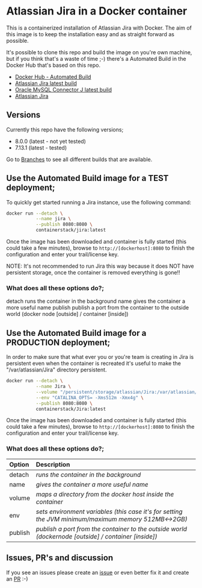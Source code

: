 # Atlassian Jira in a Docker container

This is a containerized installation of Atlassian Jira with Docker.
The aim of this image is to keep the installation easy and as straight forward as possible.

It's possible to clone this repo and build the image on you're own machine, but if you think that's a waste of time ;-) there's a Automated Build in the Docker Hub that's based on this repo.

* [Docker Hub - Automated Build](https://hub.docker.com/r/containerstack/jira/)
* [Atlassian Jira latest build](https://confluence.atlassian.com/jirasoftware/jira-software-release-notes-776821069.html)
* [Oracle MySQL Connector J latest build](http://dev.mysql.com/downloads/connector/j/)
* [Atlassian Jira](https://www.atlassian.com/software/jira)

## Versions
Currently this repo have the following versions;
* 8.0.0 (latest - not yet tested)
* 7.13.1 (latest - tested)

Go to [Branches](https://github.com/containerstack/docker-jira/branches) to see all different builds that are available.

## Use the Automated Build image for a TEST deployment;

To quickly get started running a Jira instance, use the following command:
```bash
docker run --detach \
           --name jira \
           --publish 8080:8080 \
           containerstack/jira:latest
```

Once the image has been downloaded and container is fully started (this could take a few minutes), browse to `http://[dockerhost]:8080` to finish the configuration and enter your trail/license key.

NOTE: It's not recommended to run Jira this way because it does NOT have persistent storage, once the container is removed everything is gone!!

### What does all these options do?;
detach          runs the container in the background
name            gives the container a more useful name
publish         publish a port from the container to the outside world (docker node [outside] / container [inside])


## Use the Automated Build image for a PRODUCTION deployment;

In order to make sure that what ever you or you're team is creating in Jira is persistent even when the container is recreated it's useful to make the "/var/atlassian/Jira" directory persistent.
```bash
docker run --detach \
           --name Jira \
           --volume "/persistent/storage/atlassian/Jira:/var/atlassian/Jira" \
           --env "CATALINA_OPTS= -Xms512m -Xmx4g" \
           --publish 8080:8080 \
           containerstack/Jira:latest
```

Once the image has been downloaded and container is fully started (this could take a few minutes), browse to `http://[dockerhost]:8080` to finish the configuration and enter your trail/license key.

### What does all these options do?;
| Option| Description|
| :------------- |:-------------|
|detach|*runs the container in the background*|
|name|*gives the container a more useful name*|
|volume|*maps a directory from the docker host inside the container*|
|env|*sets environment variables (this case it's for setting the JVM minimum/maximum memory 512MB<->2GB)*|
|publish|*publish a port from the container to the outside world (dockernode [outside] / container [inside])*|



## Issues, PR's and discussion

If you see an issues please create an [issue](https://github.com/containerstack/docker-jira/issues/new) or even better fix it and create an [PR](https://github.com/containerstack/docker-jira/pulls) :-)
